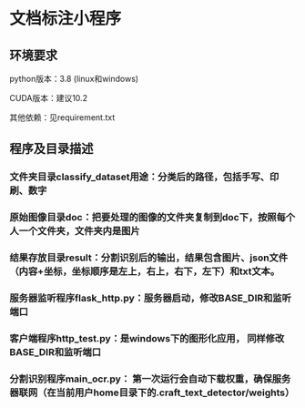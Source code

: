 # 文档标注小程序

## 环境要求

python版本：3.8 (linux和windows)

CUDA版本：建议10.2

其他依赖：见requirement.txt

## 程序及目录描述

### 文件夹目录classify_dataset用途：分类后的路径，包括手写、印刷、数字

### 原始图像目录doc：把要处理的图像的文件夹复制到doc下，按照每个人一个文件夹，文件夹内是图片

### 结果存放目录result：分割识别后的输出，结果包含图片、json文件（内容+坐标，坐标顺序是左上，右上，右下，左下）和txt文本。

### 服务器监听程序flask_http.py：服务器启动，修改BASE_DIR和监听端口

### 客户端程序http_test.py：是windows下的图形化应用， 同样修改BASE_DIR和监听端口

### 分割识别程序main_ocr.py： 第一次运行会自动下载权重，确保服务器联网（在当前用户home目录下的.craft_text_detector/weights）
